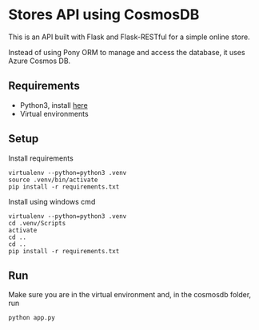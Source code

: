 # Stores API using CosmosDB
This is an API built with Flask and Flask-RESTful for a simple online store.
 
Instead of using Pony ORM to manage and access the database, it uses Azure Cosmos DB.


## Requirements
- Python3, install [here](https://www.python.org/downloads/)
- Virtual environments

## Setup
Install requirements
```
virtualenv --python=python3 .venv
source .venv/bin/activate
pip install -r requirements.txt
```
Install using windows cmd
```
virtualenv --python=python3 .venv
cd .venv/Scripts
activate
cd ..
cd ..
pip install -r requirements.txt
```

## Run
Make sure you are in the virtual environment and, in the cosmosdb folder, run
```
python app.py
```

